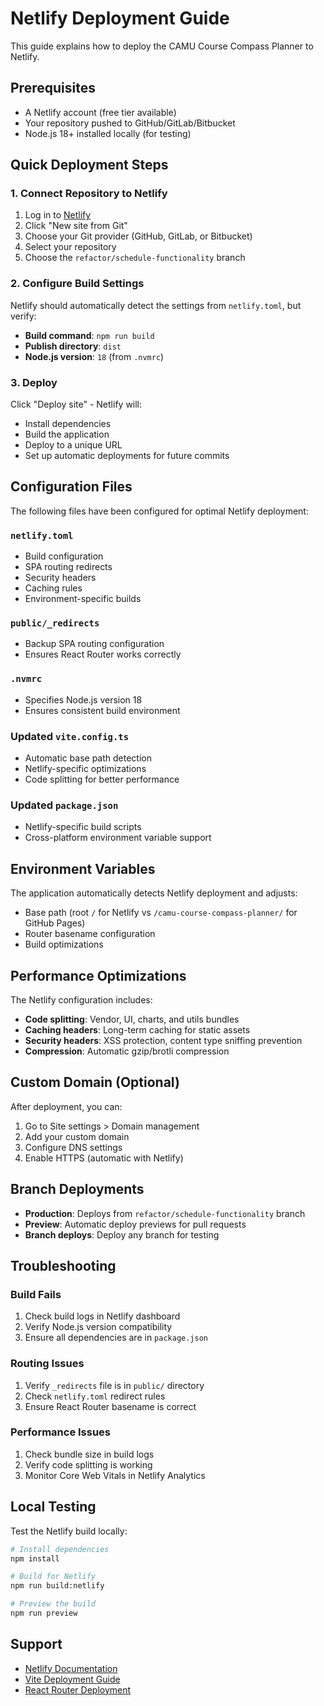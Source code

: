 # Netlify Deployment Guide

This guide explains how to deploy the CAMU Course Compass Planner to Netlify.

## Prerequisites

- A Netlify account (free tier available)
- Your repository pushed to GitHub/GitLab/Bitbucket
- Node.js 18+ installed locally (for testing)

## Quick Deployment Steps

### 1. Connect Repository to Netlify

1. Log in to [Netlify](https://netlify.com)
2. Click "New site from Git"
3. Choose your Git provider (GitHub, GitLab, or Bitbucket)
4. Select your repository
5. Choose the `refactor/schedule-functionality` branch

### 2. Configure Build Settings

Netlify should automatically detect the settings from `netlify.toml`, but verify:

- **Build command**: `npm run build`
- **Publish directory**: `dist`
- **Node.js version**: `18` (from `.nvmrc`)

### 3. Deploy

Click "Deploy site" - Netlify will:
- Install dependencies
- Build the application
- Deploy to a unique URL
- Set up automatic deployments for future commits

## Configuration Files

The following files have been configured for optimal Netlify deployment:

### `netlify.toml`
- Build configuration
- SPA routing redirects
- Security headers
- Caching rules
- Environment-specific builds

### `public/_redirects`
- Backup SPA routing configuration
- Ensures React Router works correctly

### `.nvmrc`
- Specifies Node.js version 18
- Ensures consistent build environment

### Updated `vite.config.ts`
- Automatic base path detection
- Netlify-specific optimizations
- Code splitting for better performance

### Updated `package.json`
- Netlify-specific build scripts
- Cross-platform environment variable support

## Environment Variables

The application automatically detects Netlify deployment and adjusts:
- Base path (root `/` for Netlify vs `/camu-course-compass-planner/` for GitHub Pages)
- Router basename configuration
- Build optimizations

## Performance Optimizations

The Netlify configuration includes:
- **Code splitting**: Vendor, UI, charts, and utils bundles
- **Caching headers**: Long-term caching for static assets
- **Security headers**: XSS protection, content type sniffing prevention
- **Compression**: Automatic gzip/brotli compression

## Custom Domain (Optional)

After deployment, you can:
1. Go to Site settings > Domain management
2. Add your custom domain
3. Configure DNS settings
4. Enable HTTPS (automatic with Netlify)

## Branch Deployments

- **Production**: Deploys from `refactor/schedule-functionality` branch
- **Preview**: Automatic deploy previews for pull requests
- **Branch deploys**: Deploy any branch for testing

## Troubleshooting

### Build Fails
1. Check build logs in Netlify dashboard
2. Verify Node.js version compatibility
3. Ensure all dependencies are in `package.json`

### Routing Issues
1. Verify `_redirects` file is in `public/` directory
2. Check `netlify.toml` redirect rules
3. Ensure React Router basename is correct

### Performance Issues
1. Check bundle size in build logs
2. Verify code splitting is working
3. Monitor Core Web Vitals in Netlify Analytics

## Local Testing

Test the Netlify build locally:

```bash
# Install dependencies
npm install

# Build for Netlify
npm run build:netlify

# Preview the build
npm run preview
```

## Support

- [Netlify Documentation](https://docs.netlify.com/)
- [Vite Deployment Guide](https://vitejs.dev/guide/static-deploy.html#netlify)
- [React Router Deployment](https://reactrouter.com/en/main/guides/deploying)
